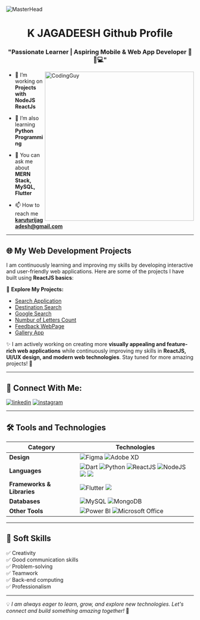 ![MasterHead](https://blog.bit.ai/wp-content/uploads/2018/09/How-to-Embed-GitHub-Gists-in-Your-Documents-Blog-Banner.png)

<h1 align="center">K JAGADEESH Github Profile</h1>
<h3 align="center">"Passionate Learner | Aspiring Mobile & Web App Developer 🚀📱💻"</h3>

<img align= "right" alt="CodingGuy" width="400" src="https://cdn.dribbble.com/users/1162077/screenshots/3848914/media/320984a9ca58b3c73274c9259ecf6de8.gif">

- 🔭 I’m working on **Projects with NodeJS ReactJs**

- 🌱 I’m also learning **Python Programming**

- 💬 You can ask me about **MERN Stack, MySQL, Flutter**

- 📫 How to reach me **karuturijagadesh@gmail.com**

---

## 🌐 My Web Development Projects

I am continuously learning and improving my skills by developing interactive and user-friendly web applications. Here are some of the projects I have built using **ReactJS basics**:

🔗 **Explore My Projects:**

- [Search Application](https://kjsearch.ccbp.tech/)
- [Destination Search](https://kjdestination.ccbp.tech/)
- [Google Search](https://kjgooglesearch.ccbp.tech/)
- [Numbur of Letters Count](https://kjletterscount.ccbp.tech/)
- [Feedback WebPage](https://kjfeedback.ccbp.tech/)
- [Gallery App](https://kjgalleryapp.ccbp.tech/)

✨ I am actively working on creating more **visually appealing and feature-rich web applications** while continuously improving my skills in **ReactJS, UI/UX design, and modern web technologies**. Stay tuned for more amazing projects! 🚀

---

## 🔗 Connect With Me:
[![linkedin](https://img.shields.io/badge/linkedin-0A66C2?style=for-the-badge&logo=linkedin&logoColor=white)](https://www.linkedin.com/in/k-jagadeesh-9386841b2/)
[![instagram](https://img.shields.io/badge/instagram-E4405F?style=for-the-badge&logo=instagram&logoColor=white)](https://www.instagram.com/k_jagadeesh_chowdary007/)

---

## 🛠 Tools and Technologies

| **Category** | **Technologies** |
| --- | --- |
| **Design** | ![Figma](https://img.shields.io/badge/figma-%23F24E1E.svg?style=for-the-badge&logo=figma&logoColor=white) ![Adobe XD](https://img.shields.io/badge/Adobe%20XD-470137?style=for-the-badge&logo=Adobe%20XD&logoColor=#FF61F6) |
| **Languages** | ![Dart](https://img.shields.io/badge/dart-%230175C2.svg?style=for-the-badge&logo=dart&logoColor=white) ![Python](https://img.shields.io/badge/Python-3776AB?style=for-the-badge&logo=python&logoColor=white) ![ReactJS](https://img.shields.io/badge/ReactJS-20232A?style=for-the-badge&logo=react&logoColor=61DAFB) ![NodeJS](https://img.shields.io/badge/Node.js-43853D?style=for-the-badge&logo=node.js&logoColor=white) <img src="https://img.shields.io/badge/CSS3-1572B6?style=for-the-badge&logo=css3&logoColor=white" /> <img src="https://img.shields.io/badge/HTML5-E34F26?style=for-the-badge&logo=html5&logoColor=white" /> |
| **Frameworks & Libraries** | ![Flutter](https://img.shields.io/badge/Flutter-%2302569B.svg?style=for-the-badge&logo=Flutter&logoColor=white) <img src="https://img.shields.io/badge/Bootstrap-563D7C?style=for-the-badge&logo=bootstrap&logoColor=white" /> |
| **Databases** | ![MySQL](https://img.shields.io/badge/mysql-%2300f.svg?style=for-the-badge&logo=mysql&logoColor=white) ![MongoDB](https://img.shields.io/badge/MongoDB-%234ea94b.svg?style=for-the-badge&logo=mongodb&logoColor=white) |
| **Other Tools** | ![Power BI](https://img.shields.io/badge/Power%20BI-F2C811?style=for-the-badge&logo=power%20bi&logoColor=black) ![Microsoft Office](https://img.shields.io/badge/Microsoft_Office-D83B01?style=for-the-badge&logo=microsoft-office&logoColor=white) |

---

## 🎯 Soft Skills

✅ Creativity  
✅ Good communication skills  
✅ Problem-solving  
✅ Teamwork  
✅ Back-end computing  
✅ Professionalism  

---

💡 *I am always eager to learn, grow, and explore new technologies. Let's connect and build something amazing together!* 🚀
